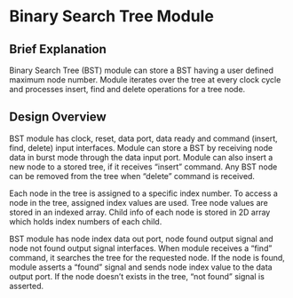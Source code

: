 # Binary Search Tree Module
## Brief Explanation
Binary Search Tree (BST) module can store a BST having a user defined maximum node number.  Module iterates over the tree at every clock cycle and processes insert, find and delete operations for a tree node.
## Design Overview
BST module has clock, reset, data port, data ready and command (insert, find, delete) input  interfaces. Module can store a BST by receiving node data in burst mode through the data input port. Module can also insert a new node to a stored tree, if it receives “insert” command. Any BST node can be removed from the tree when “delete” command is received. 

Each node in the tree is assigned to a specific index number. To access a node in the tree, assigned index values are used. Tree node values are stored in an indexed array. Child info of each node is stored in 2D array which holds index numbers of each child. 

BST module has node index data out port, node found output signal and node not found output signal interfaces. When module receives a “find” command, it searches the tree for the requested node. If the node is found, module asserts a “found” signal and sends node index value to the data output port. If the node doesn’t exists in the tree, “not found” signal is asserted.
